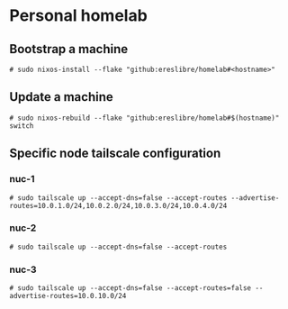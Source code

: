 # Personal homelab

## Bootstrap a machine

```
# sudo nixos-install --flake "github:ereslibre/homelab#<hostname>"
```

## Update a machine

```
# sudo nixos-rebuild --flake "github:ereslibre/homelab#$(hostname)" switch
```

## Specific node tailscale configuration

### nuc-1

```
# sudo tailscale up --accept-dns=false --accept-routes --advertise-routes=10.0.1.0/24,10.0.2.0/24,10.0.3.0/24,10.0.4.0/24
```

### nuc-2

```
# sudo tailscale up --accept-dns=false --accept-routes
```

### nuc-3

```
# sudo tailscale up --accept-dns=false --accept-routes=false --advertise-routes=10.0.10.0/24
```
